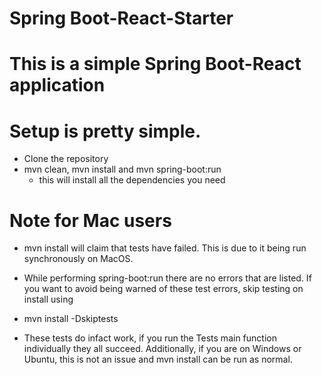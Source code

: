 # Spring Boot-React-Starter

# This is a simple Spring Boot-React application


# Setup is pretty simple.
- Clone the repository
- mvn clean, mvn install and mvn spring-boot:run
    - this will install all the dependencies you need

# Note for Mac users
- mvn install will claim that tests have failed. This is due to it being run synchronously on MacOS.
- While performing spring-boot:run there are no errors that are listed. If you want to avoid being warned of these test errors, skip testing on install using
- mvn install -Dskiptests

- These tests do infact work, if you run the Tests main function individually they all succeed. Additionally, if you are on Windows or Ubuntu, this is not an issue and mvn install can be run as normal.
